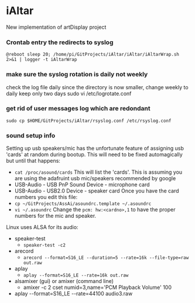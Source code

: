 # iAltar
New implementation of artDisplay project

### Crontab entry the redirects to syslog
`@reboot sleep 20; /home/pi/GitProjects/iAltar/iAltar/iAltarWrap.sh 2>&1 | logger -t iAltarWrap`

### make sure the syslog rotation is daily not weekly
check the log file daily since the directory is now smaller, change weekly to daily
keep only two days
sudo vi /etc/logrotate.conf

### get rid of user messages log which are redondant
`sudo cp $HOME/GitProjects/iAltar/rsyslog.conf /etc/rsyslog.conf`

### sound setup info
Setting up usb speakers/mic has the unfortunate feature of assigning usb 'cards' at random during bootup. This will need to be fixed automagically but until that happens:
* `cat /proc/asound/cards`
This will list the 'cards'. This is assuming you are using the adafruint usb mic/speakers recommended by google
* USB-Audio - USB PnP Sound Device - microphone card
* USB-Audio - USB2.0 Device - speaker card
Once you have the card numbers you edit this file:
* `cp ~/GitProjects/AssAi/asoundrc.template ~/.asoundrc`
* `vi ~/.asoundrc`
Change the `pcm: hw:<cardno>,1` to have the proper numbers for the mic and speaker.

Linux uses ALSA for its audio:
* speaker-test 
  * `speaker-test -c2`
* arecord
  * `arecord --format=S16_LE --duration=5 --rate=16k --file-type=raw out.raw`
* aplay
  * `aplay --format=S16_LE --rate=16k out.raw`
* alsamixer (gui) or amixer (command line)
  * amixer -c 2 cset numid=3,name='PCM Playback Volume' 100
* aplay --format=S16_LE --rate=44100  audio3.raw

